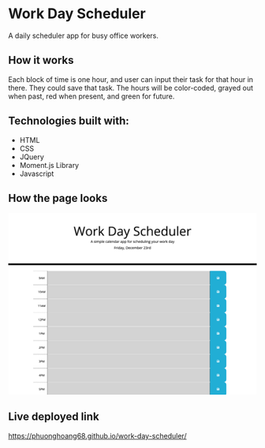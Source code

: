 # Work Day Scheduler
A daily scheduler app for busy office workers.



## How it works
Each block of time is one hour, and user can input their task for that hour in there. They could save that task. The hours will be color-coded, grayed out when past, red when present, and green for future.


## Technologies built with:
- HTML
- CSS
- JQuery
- Moment.js Library
- Javascript

## How the page looks
![Screenshot of Scheduler landing page](work-day-scheduler.png)




## Live deployed link
https://phuonghoang68.github.io/work-day-scheduler/
